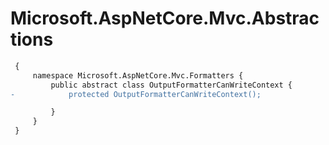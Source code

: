# Microsoft.AspNetCore.Mvc.Abstractions

``` diff
 {
     namespace Microsoft.AspNetCore.Mvc.Formatters {
         public abstract class OutputFormatterCanWriteContext {
-            protected OutputFormatterCanWriteContext();

         }
     }
 }
```
